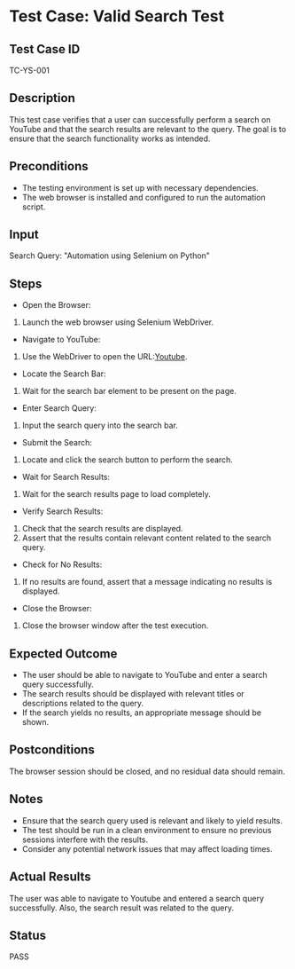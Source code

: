 # Test Case: Valid Search Test
## Test Case ID
TC-YS-001
## Description
This test case verifies that a user can successfully perform a search on YouTube and that the search results are relevant to the query. The goal is to ensure that the search functionality works as intended.
## Preconditions
- The testing environment is set up with necessary dependencies.
- The web browser is installed and configured to run the automation script.
## Input
Search Query: "Automation using Selenium on Python" 
## Steps
- Open the Browser:
1. Launch the web browser using Selenium WebDriver.
- Navigate to YouTube:
1. Use the WebDriver to open the URL:[Youtube](https://www.youtube.com).
- Locate the Search Bar:
1. Wait for the search bar element to be present on the page.
- Enter Search Query:
1. Input the search query into the search bar.
- Submit the Search:
1. Locate and click the search button to perform the search.
- Wait for Search Results:
1. Wait for the search results page to load completely.
- Verify Search Results:
1. Check that the search results are displayed.
2. Assert that the results contain relevant content related to the search query.
- Check for No Results:
1. If no results are found, assert that a message indicating no results is displayed.
- Close the Browser:
1. Close the browser window after the test execution.
## Expected Outcome
- The user should be able to navigate to YouTube and enter a search query successfully.
- The search results should be displayed with relevant titles or descriptions related to the query.
- If the search yields no results, an appropriate message should be shown.
## Postconditions
The browser session should be closed, and no residual data should remain.
## Notes
- Ensure that the search query used is relevant and likely to yield results.
- The test should be run in a clean environment to ensure no previous sessions interfere with the results.
- Consider any potential network issues that may affect loading times.
## Actual Results
The user was able to navigate to Youtube and entered a search query successfully. Also, the search result was related to the query.
## Status
PASS
